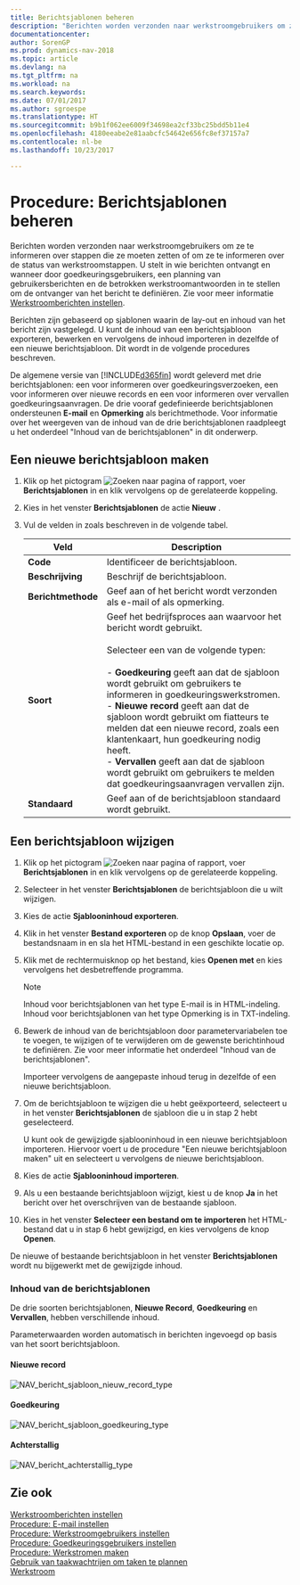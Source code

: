 ```yaml
---
title: Berichtsjablonen beheren
description: "Berichten worden verzonden naar werkstroomgebruikers om ze te informeren over stappen die ze moeten zetten of om ze te informeren over de status van werkstroomstappen. U stelt in wie berichten ontvangt en wanneer door goedkeuringsgebruikers, een planning van gebruikersberichten en de betrokken werkstroomantwoorden in te stellen om de ontvanger van het bericht te definiëren. Zie voor meer informatie [Werkstroomberichten instellen](across-setting-up-workflow-notifications.md)."
documentationcenter: 
author: SorenGP
ms.prod: dynamics-nav-2018
ms.topic: article
ms.devlang: na
ms.tgt_pltfrm: na
ms.workload: na
ms.search.keywords: 
ms.date: 07/01/2017
ms.author: sgroespe
ms.translationtype: HT
ms.sourcegitcommit: b9b1f062ee6009f34698ea2cf33bc25bdd5b11e4
ms.openlocfilehash: 4180eeabe2e81aabcfc54642e656fc8ef37157a7
ms.contentlocale: nl-be
ms.lasthandoff: 10/23/2017

---
```

# <a name="how-to-manage-notification-templates"></a>Procedure: Berichtsjablonen beheren
Berichten worden verzonden naar werkstroomgebruikers om ze te informeren over stappen die ze moeten zetten of om ze te informeren over de status van werkstroomstappen. U stelt in wie berichten ontvangt en wanneer door goedkeuringsgebruikers, een planning van gebruikersberichten en de betrokken werkstroomantwoorden in te stellen om de ontvanger van het bericht te definiëren. Zie voor meer informatie [Werkstroomberichten instellen](across-setting-up-workflow-notifications.md).  

 Berichten zijn gebaseerd op sjablonen waarin de lay-out en inhoud van het bericht zijn vastgelegd. U kunt de inhoud van een berichtsjabloon exporteren, bewerken en vervolgens de inhoud importeren in dezelfde of een nieuwe berichtsjabloon. Dit wordt in de volgende procedures beschreven.  

 De algemene versie van [!INCLUDE[d365fin](includes/d365fin_md.md)] wordt geleverd met drie berichtsjablonen: een voor informeren over goedkeuringsverzoeken, een voor informeren over nieuwe records en een voor informeren over vervallen goedkeuringsaanvragen. De drie vooraf gedefinieerde berichtsjablonen ondersteunen **E-mail** en **Opmerking** als berichtmethode. Voor informatie over het weergeven van de inhoud van de drie berichtsjablonen raadpleegt u het onderdeel "Inhoud van de berichtsjablonen" in dit onderwerp.

## <a name="to-create-a-new-notification-template"></a>Een nieuwe berichtsjabloon maken  
1.  Klik op het pictogram ![Zoeken naar pagina of rapport](media/ui-search/search_small.png "pictogram Zoeken naar pagina of rapport"), voer **Berichtsjablonen** in en klik vervolgens op de gerelateerde koppeling.  
2.  Kies in het venster **Berichtsjablonen** de actie **Nieuw** .  
3.  Vul de velden in zoals beschreven in de volgende tabel.  

    |Veld|Description|  
    |---------------------------------|---------------------------------------|  
    |**Code**|Identificeer de berichtsjabloon.|  
    |**Beschrijving**|Beschrijf de berichtsjabloon.|  
    |**Berichtmethode**|Geef aan of het bericht wordt verzonden als e-mail of als opmerking.|  
    |**Soort**|Geef het bedrijfsproces aan waarvoor het bericht wordt gebruikt.<br /><br /> Selecteer een van de volgende typen:<br /><br /> -   **Goedkeuring** geeft aan dat de sjabloon wordt gebruikt om gebruikers te informeren in goedkeuringswerkstromen.<br />-   **Nieuwe record** geeft aan dat de sjabloon wordt gebruikt om fiatteurs te melden dat een nieuwe record, zoals een klantenkaart, hun goedkeuring nodig heeft.<br />-   **Vervallen** geeft aan dat de sjabloon wordt gebruikt om gebruikers te melden dat goedkeuringsaanvragen vervallen zijn.|  
    |**Standaard**|Geef aan of de berichtsjabloon standaard wordt gebruikt.|  

## <a name="to-modify-a-notification-template"></a>Een berichtsjabloon wijzigen  
1.  Klik op het pictogram ![Zoeken naar pagina of rapport](media/ui-search/search_small.png "pictogram Zoeken naar pagina of rapport"), voer **Berichtsjablonen** in en klik vervolgens op de gerelateerde koppeling.  
2.  Selecteer in het venster **Berichtsjablonen** de berichtsjabloon die u wilt wijzigen.  
3.  Kies de actie **Sjablooninhoud exporteren**.  
4.  Klik in het venster **Bestand exporteren** op de knop **Opslaan**, voer de bestandsnaam in en sla het HTML-bestand in een geschikte locatie op.  
5.  Klik met de rechtermuisknop op het bestand, kies **Openen met** en kies vervolgens het desbetreffende programma.  

    > [!NOTE]  
    >  Inhoud voor berichtsjablonen van het type E-mail is in HTML-indeling. Inhoud voor berichtsjablonen van het type Opmerking is in TXT-indeling.  
6.  Bewerk de inhoud van de berichtsjabloon door parametervariabelen toe te voegen, te wijzigen of te verwijderen om de gewenste berichtinhoud te definiëren. Zie voor meer informatie het onderdeel "Inhoud van de berichtsjablonen".  

    Importeer vervolgens de aangepaste inhoud terug in dezelfde of een nieuwe berichtsjabloon.  
7.  Om de berichtsjabloon te wijzigen die u hebt geëxporteerd, selecteert u in het venster **Berichtsjablonen** de sjabloon die u in stap 2 hebt geselecteerd.  

    U kunt ook de gewijzigde sjablooninhoud in een nieuwe berichtsjabloon importeren. Hiervoor voert u de procedure "Een nieuwe berichtsjabloon maken" uit en selecteert u vervolgens de nieuwe berichtsjabloon.  
8.  Kies de actie **Sjablooninhoud importeren**.  
9. Als u een bestaande berichtsjabloon wijzigt, kiest u de knop **Ja** in het bericht over het overschrijven van de bestaande sjabloon.  
10. Kies in het venster **Selecteer een bestand om te importeren** het HTML-bestand dat u in stap 6 hebt gewijzigd, en kies vervolgens de knop **Openen**.  

De nieuwe of bestaande berichtsjabloon in het venster **Berichtsjablonen** wordt nu bijgewerkt met de gewijzigde inhoud.  

### <a name="content-of-the-notification-templates"></a>Inhoud van de berichtsjablonen  
De drie soorten berichtsjablonen, **Nieuwe Record**, **Goedkeuring** en **Vervallen**, hebben verschillende inhoud.  

Parameterwaarden worden automatisch in berichten ingevoegd op basis van het soort berichtsjabloon.  

#### <a name="new-record"></a>Nieuwe record  
 ![NAV&#95;bericht&#95;sjabloon&#95;nieuw&#95;record&#95;type](media/nav_notification_template_new_record.png "NAV_bericht_sjabloon_nieuwe_record")  

#### <a name="approval"></a>Goedkeuring  
 ![NAV&#95;bericht&#95;sjabloon&#95;goedkeuring&#95;type](media/nav_notification_template_approval_type.png "NAV_bericht_sjabloon_goedkeuring_type")  

#### <a name="overdue"></a>Achterstallig  
 ![NAV&#95;bericht&#95;achterstallig&#95;type](media/nav_notification_overdue_type.png "NAV_bericht_achterstallig_type")  

## <a name="see-also"></a>Zie ook  
 [Werkstroomberichten instellen](across-setting-up-workflow-notifications.md)   
 [Procedure: E-mail instellen](madeira-how-setup-email.md)   
 [Procedure: Werkstroomgebruikers instellen](across-how-to-set-up-workflow-users.md)   
 [Procedure: Goedkeuringsgebruikers instellen](across-how-to-set-up-approval-users.md)   
 [Procedure: Werkstromen maken](across-how-to-create-workflows.md)   
 [Gebruik van taakwachtrijen om taken te plannen](admin-job-queues-schedule-tasks.md)   
 [Werkstroom](across-workflow.md)   

